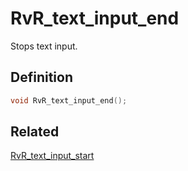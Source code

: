# RvR_text_input_end

Stops text input.

## Definition

```c
void RvR_text_input_end();
```

## Related

[RvR_text_input_start](/rvr/rvr/text_input_start)
